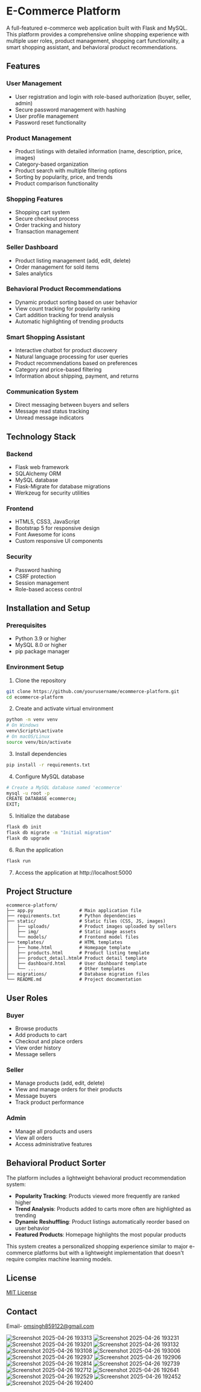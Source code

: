 # E-Commerce Platform

A full-featured e-commerce web application built with Flask and MySQL. This platform provides a comprehensive online shopping experience with multiple user roles, product management, shopping cart functionality, a smart shopping assistant, and behavioral product recommendations.

## Features

### User Management
- User registration and login with role-based authorization (buyer, seller, admin)
- Secure password management with hashing
- User profile management
- Password reset functionality

### Product Management
- Product listings with detailed information (name, description, price, images)
- Category-based organization
- Product search with multiple filtering options
- Sorting by popularity, price, and trends
- Product comparison functionality

### Shopping Features
- Shopping cart system
- Secure checkout process
- Order tracking and history
- Transaction management

### Seller Dashboard
- Product listing management (add, edit, delete)
- Order management for sold items
- Sales analytics

### Behavioral Product Recommendations
- Dynamic product sorting based on user behavior
- View count tracking for popularity ranking
- Cart addition tracking for trend analysis
- Automatic highlighting of trending products

### Smart Shopping Assistant
- Interactive chatbot for product discovery
- Natural language processing for user queries
- Product recommendations based on preferences
- Category and price-based filtering
- Information about shipping, payment, and returns

### Communication System
- Direct messaging between buyers and sellers
- Message read status tracking
- Unread message indicators

## Technology Stack

### Backend
- Flask web framework
- SQLAlchemy ORM
- MySQL database
- Flask-Migrate for database migrations
- Werkzeug for security utilities

### Frontend
- HTML5, CSS3, JavaScript
- Bootstrap 5 for responsive design
- Font Awesome for icons
- Custom responsive UI components

### Security
- Password hashing
- CSRF protection
- Session management
- Role-based access control

## Installation and Setup

### Prerequisites
- Python 3.9 or higher
- MySQL 8.0 or higher
- pip package manager

### Environment Setup

1. Clone the repository
```bash
git clone https://github.com/yourusername/ecommerce-platform.git
cd ecommerce-platform
```

2. Create and activate virtual environment
```bash
python -m venv venv
# On Windows
venv\Scripts\activate
# On macOS/Linux
source venv/bin/activate
```

3. Install dependencies
```bash
pip install -r requirements.txt
```

4. Configure MySQL database
```bash
# Create a MySQL database named 'ecommerce'
mysql -u root -p
CREATE DATABASE ecommerce;
EXIT;
```

5. Initialize the database
```bash
flask db init
flask db migrate -m "Initial migration"
flask db upgrade
```

6. Run the application
```bash
flask run
```

7. Access the application at http://localhost:5000

## Project Structure

```
ecommerce-platform/
├── app.py                 # Main application file
├── requirements.txt       # Python dependencies
├── static/                # Static files (CSS, JS, images)
│   ├── uploads/           # Product images uploaded by sellers
│   ├── img/               # Static image assets
│   └── models/            # Frontend model files
├── templates/             # HTML templates
│   ├── home.html          # Homepage template
│   ├── products.html      # Product listing template
│   ├── product_detail.html# Product detail template
│   ├── dashboard.html     # User dashboard template
│   └── ...                # Other templates
├── migrations/            # Database migration files
└── README.md              # Project documentation
```

## User Roles

### Buyer
- Browse products
- Add products to cart
- Checkout and place orders
- View order history
- Message sellers

### Seller
- Manage products (add, edit, delete)
- View and manage orders for their products
- Message buyers
- Track product performance

### Admin
- Manage all products and users
- View all orders
- Access administrative features

## Behavioral Product Sorter

The platform includes a lightweight behavioral product recommendation system:

- **Popularity Tracking**: Products viewed more frequently are ranked higher
- **Trend Analysis**: Products added to carts more often are highlighted as trending
- **Dynamic Reshuffling**: Product listings automatically reorder based on user behavior
- **Featured Products**: Homepage highlights the most popular products

This system creates a personalized shopping experience similar to major e-commerce platforms but with a lightweight implementation that doesn't require complex machine learning models.

## License

[MIT License](LICENSE)

## Contact

Email- omsingh859122@gmail.com

![Screenshot 2025-04-26 193313](https://github.com/user-attachments/assets/5a5c178e-7bb9-47e7-90f9-7cc71150b441)
![Screenshot 2025-04-26 193231](https://github.com/user-attachments/assets/ea1c51a7-5b4c-4878-ad0f-8d5adc66bf44)
![Screenshot 2025-04-26 193201](https://github.com/user-attachments/assets/44f60116-b3a4-4df4-b1a8-3945b7411486)
![Screenshot 2025-04-26 193132](https://github.com/user-attachments/assets/41eadfeb-bfbb-4569-9f4f-af7e9bb99aca)
![Screenshot 2025-04-26 193108](https://github.com/user-attachments/assets/cd202604-e2c0-462e-a368-d74ac0536ef6)
![Screenshot 2025-04-26 193006](https://github.com/user-attachments/assets/d3d94252-e77f-4b33-8ab8-6d2816ffbed0)
![Screenshot 2025-04-26 192937](https://github.com/user-attachments/assets/b37e515b-acf9-454e-b880-3c72da500d04)
![Screenshot 2025-04-26 192906](https://github.com/user-attachments/assets/1ea159e3-ed91-4d41-843a-386d652a1814)
![Screenshot 2025-04-26 192814](https://github.com/user-attachments/assets/212d5bbf-64b3-48bc-8b0f-bbde7c2b1e72)
![Screenshot 2025-04-26 192739](https://github.com/user-attachments/assets/d0129b93-38c9-4060-8238-8613a1466f7a)
![Screenshot 2025-04-26 192712](https://github.com/user-attachments/assets/2d826d53-e174-4888-9c00-013cc7157d07)
![Screenshot 2025-04-26 192641](https://github.com/user-attachments/assets/3ac49ef8-efc3-40bd-ba51-ccaf392bed4c)
![Screenshot 2025-04-26 192529](https://github.com/user-attachments/assets/a2544c6d-4d66-4aff-9f43-c2909c40c428)
![Screenshot 2025-04-26 192452](https://github.com/user-attachments/assets/461f1503-15eb-4b15-a58b-0d10e56fbce4)
![Screenshot 2025-04-26 192400](https://github.com/user-attachments/assets/5ddc9ce2-c450-4176-96c5-d69bbc27da6a)


